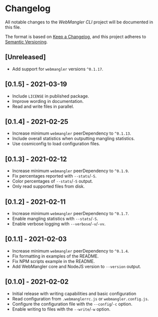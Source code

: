 # Changelog

All notable changes to the _WebMangler CLI_ project will be documented in this
file.

The format is based on [Keep a Changelog], and this project adheres to [Semantic
Versioning].

## [Unreleased]

- Add support for `webmangler` versions `^0.1.17`.

## [0.1.5] - 2021-03-19

- Include `LICENSE` in published package.
- Improve wording in documentation.
- Read and write files in parallel.

## [0.1.4] - 2021-02-25

- Increase minimum `webmangler` peerDependency to `^0.1.13`.
- Include overall statistics when outputting mangling statistics.
- Use cosmiconfig to load configuration files.

## [0.1.3] - 2021-02-12

- Increase minimum `webmangler` peerDependency to `^0.1.9`.
- Fix percentages reported with `--stats`/`-S`.
- Color percentages of `--stats`/`-S` output.
- Only read supported files from disk.

## [0.1.2] - 2021-02-11

- Increase minimum `webmangler` peerDependency to `^0.1.7`.
- Enable mangling statistics with `--stats`/`-S`.
- Enable verbose logging with `--verbose`/`-v`/`-vv`.

## [0.1.1] - 2021-02-03

- Increase minimum `webmangler` peerDependency to `^0.1.4`.
- Fix formatting in examples of the README.
- Fix NPM scripts example in the README.
- Add WebMangler core and NodeJS version to `--version` output.

## [0.1.0] - 2021-02-02

- Initial release with writing capabilities and basic configuration
- Read configuration from `.webmanglerrc.js` or `webmangler.config.js`.
- Configure the configuration file with the `--config`/`-c` option.
- Enable writing to files with the `--write`/`-w` option.

[keep a changelog]: https://keepachangelog.com/en/1.0.0/ "Keep a CHANGELOG"
[semantic versioning]: https://semver.org/spec/v2.0.0.html "Semantic versioning"
